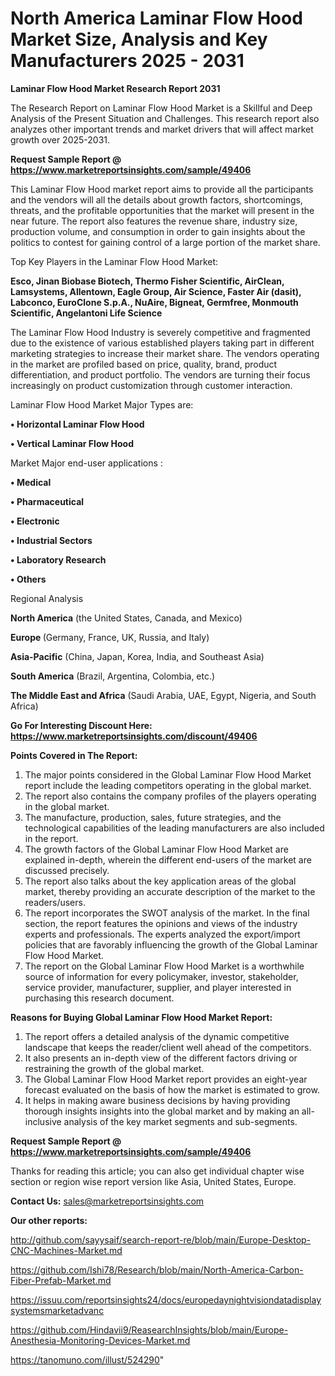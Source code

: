 # North America Laminar Flow Hood Market Size, Analysis and Key Manufacturers 2025 - 2031

<strong>Laminar Flow Hood Market Research Report 2031</strong>

The Research Report on Laminar Flow Hood Market is a Skillful and Deep Analysis of the Present Situation and Challenges. This research report also analyzes other important trends and market drivers that will affect market growth over 2025-2031.

<strong>Request Sample Report @ <a href=https://www.marketreportsinsights.com/sample/49406>https://www.marketreportsinsights.com/sample/49406</a></strong>

This Laminar Flow Hood market report aims to provide all the participants and the vendors will all the details about growth factors, shortcomings, threats, and the profitable opportunities that the market will present in the near future. The report also features the revenue share, industry size, production volume, and consumption in order to gain insights about the politics to contest for gaining control of a large portion of the market share.

Top Key Players in the Laminar Flow Hood Market:

<strong>Esco, Jinan Biobase Biotech, Thermo Fisher Scientific, AirClean, Lamsystems, Allentown, Eagle Group, Air Science, Faster Air (dasit), Labconco, EuroClone S.p.A., NuAire, Bigneat, Germfree, Monmouth Scientific, Angelantoni Life Science</strong>

The Laminar Flow Hood Industry is severely competitive and fragmented due to the existence of various established players taking part in different marketing strategies to increase their market share. The vendors operating in the market are profiled based on price, quality, brand, product differentiation, and product portfolio. The vendors are turning their focus increasingly on product customization through customer interaction.

Laminar Flow Hood Market Major Types are:

<strong>•  Horizontal Laminar Flow Hood

•  Vertical Laminar Flow Hood</strong>

Market Major end-user applications :

<strong>•  Medical

•  Pharmaceutical

•  Electronic

•  Industrial Sectors

•  Laboratory Research

•  Others</strong>

Regional Analysis

</u><strong><b>North America</b></strong> (the United States, Canada, and Mexico)

<strong><b>Europe </b></strong>(Germany, France, UK, Russia, and Italy)

<strong><b>Asia-Pacific</b></strong> (China, Japan, Korea, India, and Southeast Asia)

<strong><b>South America</b></strong> (Brazil, Argentina, Colombia, etc.)

<strong><b>The Middle East and Africa</b></strong> (Saudi Arabia, UAE, Egypt, Nigeria, and South Africa)

<strong>Go For Interesting Discount Here: <a href=https://www.marketreportsinsights.com/discount/49406>https://www.marketreportsinsights.com/discount/49406</a></strong>

<strong>Points Covered in The Report:</strong>
<ol>
  <li>The major points considered in the Global Laminar Flow Hood Market report include the leading competitors operating in the global market.</li>
  <li>The report also contains the company profiles of the players operating in the global market.</li>
  <li>The manufacture, production, sales, future strategies, and the technological capabilities of the leading manufacturers are also included in the report.</li>
  <li>The growth factors of the Global Laminar Flow Hood Market are explained in-depth, wherein the different end-users of the market are discussed precisely.</li>
  <li>The report also talks about the key application areas of the global market, thereby providing an accurate description of the market to the readers/users.</li>
  <li>The report incorporates the SWOT analysis of the market. In the final section, the report features the opinions and views of the industry experts and professionals. The experts analyzed the export/import policies that are favorably influencing the growth of the Global Laminar Flow Hood Market.</li>
  <li>The report on the Global Laminar Flow Hood Market is a worthwhile source of information for every policymaker, investor, stakeholder, service provider, manufacturer, supplier, and player interested in purchasing this research document.</li>
</ol>
<strong>Reasons for Buying Global Laminar Flow Hood Market Report:</strong>

<ol>
  <li>The report offers a detailed analysis of the dynamic competitive landscape that keeps the reader/client well ahead of the competitors.</li>
  <li>It also presents an in-depth view of the different factors driving or restraining the growth of the global market.</li>
  <li>The Global Laminar Flow Hood Market report provides an eight-year forecast evaluated on the basis of how the market is estimated to grow.</li>
  <li>It helps in making aware business decisions by having providing thorough insights insights into the global market and by making an all-inclusive analysis of the key market segments and sub-segments.</li>
</ol>
<strong>Request Sample Report @ <a href=https://www.marketreportsinsights.com/sample/49406>https://www.marketreportsinsights.com/sample/49406</a></strong>


Thanks for reading this article; you can also get individual chapter wise section or region wise report version like Asia, United States, Europe.

<strong>Contact Us:</strong>
sales@marketreportsinsights.com

<strong>Our other reports:</strong>

<a href=http://github.com/sayysaif/search-report-re/blob/main/Europe-Desktop-CNC-Machines-Market.md>http://github.com/sayysaif/search-report-re/blob/main/Europe-Desktop-CNC-Machines-Market.md</a>

<a href=https://github.com/Ishi78/Research/blob/main/North-America-Carbon-Fiber-Prefab-Market.md>https://github.com/Ishi78/Research/blob/main/North-America-Carbon-Fiber-Prefab-Market.md</a>

<a href=https://issuu.com/reportsinsights24/docs/europedaynightvisiondatadisplaysystemsmarketadvanc>https://issuu.com/reportsinsights24/docs/europedaynightvisiondatadisplaysystemsmarketadvanc</a>

<a href=https://github.com/Hindavii9/ReasearchInsights/blob/main/Europe-Anesthesia-Monitoring-Devices-Market.md>https://github.com/Hindavii9/ReasearchInsights/blob/main/Europe-Anesthesia-Monitoring-Devices-Market.md</a>

<a href=https://tanomuno.com/illust/524290>https://tanomuno.com/illust/524290</a>"
